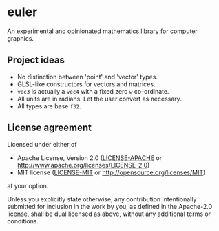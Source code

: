 # euler

An experimental and opinionated mathematics library for computer graphics.

## Project ideas

 * No distinction between 'point' and 'vector' types.
 * GLSL-like constructors for vectors and matrices.
 * `vec3` is actually a `vec4` with a fixed zero `w` co-ordinate.
 * All units are in radians. Let the user convert as necessary.
 * All types are base `f32`.

## License agreement

Licensed under either of

 * Apache License, Version 2.0
   ([LICENSE-APACHE](LICENSE-APACHE) or http://www.apache.org/licenses/LICENSE-2.0)
 * MIT license
   ([LICENSE-MIT](LICENSE-MIT) or http://opensource.org/licenses/MIT)

at your option.

Unless you explicitly state otherwise, any contribution intentionally submitted
for inclusion in the work by you, as defined in the Apache-2.0 license, shall be
dual licensed as above, without any additional terms or conditions.
